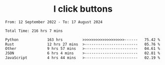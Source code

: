 <h1 align="center">
I click buttons
</h1>

<!--START_SECTION:waka-->

```txt
From: 12 September 2022 - To: 17 August 2024

Total Time: 216 hrs 7 mins

Python             163 hrs         >>>>>>>>>>>>>>>>>>>------   75.42 %
Rust               12 hrs 27 mins  >------------------------   05.76 %
Other              9 hrs 57 mins   >------------------------   04.61 %
JSON               6 hrs 4 mins    >------------------------   02.81 %
JavaScript         4 hrs 44 mins   >------------------------   02.19 %
```

<!--END_SECTION:waka-->
